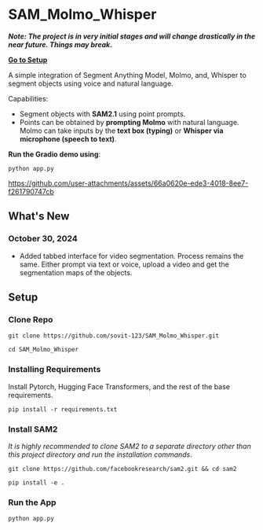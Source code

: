 # SAM_Molmo_Whisper

***Note: The project is in very initial stages and will change drastically in the near future. Things may break.***

**[Go to Setup](#Setup)**

A simple integration of Segment Anything Model, Molmo, and, Whisper to segment objects using voice and natural language.

Capabilities:

* Segment objects with **SAM2.1** using point prompts.
* Points can be obtained by **prompting Molmo** with natural language. Molmo can take inputs by the **text box (typing)** or **Whisper via microphone (speech to text)**.

**Run the Gradio demo using**:

```
python app.py
```

https://github.com/user-attachments/assets/66a0620e-ede3-4018-8ee7-f261790747cb

## What's New

### October 30, 2024

* Added tabbed interface for video segmentation. Process remains the same. Either prompt via text or voice, upload a video and get the segmentation maps of the objects.

## Setup

### Clone Repo

```
git clone https://github.com/sovit-123/SAM_Molmo_Whisper.git
```

```
cd SAM_Molmo_Whisper
```

### Installing Requirements

Install Pytorch, Hugging Face Transformers, and the rest of the base requirements.

```
pip install -r requirements.txt
```

### Install SAM2

*It is highly recommended to clone SAM2 to a separate directory other than this project directory and run the installation commands*.

```
git clone https://github.com/facebookresearch/sam2.git && cd sam2

pip install -e .
```

### Run the App

```
python app.py
```

